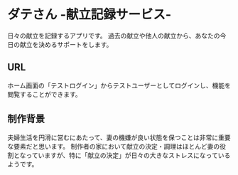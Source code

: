 # ダテさん -献立記録サービス-

日々の献立を記録するアプリです。
過去の献立や他人の献立から、あなたの今日の献立を決めるサポートをします。


## URL

ホーム画面の「テストログイン」からテストユーザーとしてログインし、機能を閲覧することができます。


## 制作背景

夫婦生活を円滑に営むにあたって、妻の機嫌が良い状態を保つことは非常に重要な要素だと思います。
制作者の家において献立の決定・調理はほとんど妻の役割となっていますが、特に「献立の決定」が日々の大きなストレスになっているようです。
